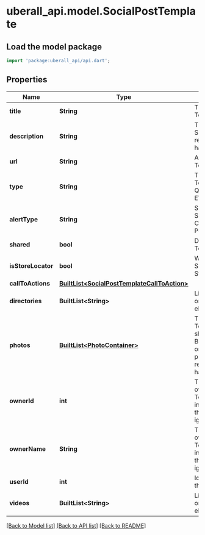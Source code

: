 # uberall_api.model.SocialPostTemplate

## Load the model package
```dart
import 'package:uberall_api/api.dart';
```

## Properties
Name | Type | Description | Notes
------------ | ------------- | ------------- | -------------
**title** | **String** | The title of the Social Post Template. | [optional] 
**description** | **String** | The description of the Social Post Template. It is required if the template has no photos. | [optional] 
**url** | **String** | A link for the Social Post Template. | [optional] 
**type** | **String** | The type of the Social Post Template. POST, OFFER or QUESTION_AND_ANSWER, EVENT or ALERT. | 
**alertType** | **String** | Set to COVID_19 if this Social Post Template is a COVID-19 Google Alert Post | [optional] 
**shared** | **bool** | Defines if the Social Post Template is shared or not. | [optional] 
**isStoreLocator** | **bool** | When enabled, the SocialPost will be visible in StoreLocator | [optional] 
**callToActions** | [**BuiltList&lt;SocialPostTemplateCallToAction&gt;**](SocialPostTemplateCallToAction.md) |  | [optional] 
**directories** | **BuiltList&lt;String&gt;** | List of videos (currently only supports one element) | 
**photos** | [**BuiltList&lt;PhotoContainer&gt;**](PhotoContainer.md) | The Social Post Template''s photos. It should be a list containing BASE64 converted images or urls of photos from a previous Social Post. It is required if the template has no description. | [optional] 
**ownerId** | **int** | The id of the user that owns the Social Post Template. (Only informational. If included in the request, it will be ignored.) | [optional] 
**ownerName** | **String** | The name of the user that owns the Social Post Template. (Only informational. If included in the request, it will be ignored.) | [optional] 
**userId** | **int** | Id of the user that is doing the action | 
**videos** | **BuiltList&lt;String&gt;** | List of videos (currently only supports one element) | [optional] 

[[Back to Model list]](../README.md#documentation-for-models) [[Back to API list]](../README.md#documentation-for-api-endpoints) [[Back to README]](../README.md)


